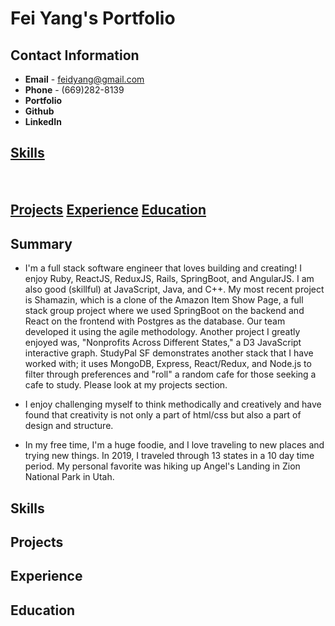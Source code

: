 # Fei Yang's Portfolio

## Contact Information
* **Email** - feidyang@gmail.com
* **Phone** - (669)282-8139
* **Portfolio** 
* **Github**
* **LinkedIn**


## [Skills](#Skills)<pre>              </pre>[Projects](#Projects)             [Experience](#Experience)             [Education](#Education)                        


## Summary
* I'm a full stack software engineer that loves building and creating! I enjoy Ruby, ReactJS, ReduxJS, Rails, SpringBoot, and AngularJS. I am also good (skillful) at JavaScript, Java, and C++. My most recent project is Shamazin, which is a clone of the Amazon Item Show Page, a full stack group project where we used SpringBoot on the backend and React on the frontend with Postgres as the database. Our team developed it using the agile methodology. Another project I greatly enjoyed was, "Nonprofits Across Different States," a D3 JavaScript interactive graph. StudyPal SF demonstrates another stack that I have worked with; it uses MongoDB, Express, React/Redux, and Node.js to filter through preferences and "roll" a random cafe for those seeking a cafe to study. Please look at my projects section.

* I enjoy challenging myself to think methodically and creatively and have found that creativity is not only a part of html/css but also a part of design and structure.

* In my free time, I'm a huge foodie, and I love traveling to new places and trying new things. In 2019, I traveled through 13 states in a 10 day time period. My personal favorite was hiking up Angel's Landing in Zion National Park in Utah. 


## Skills


## Projects


## Experience


## Education

